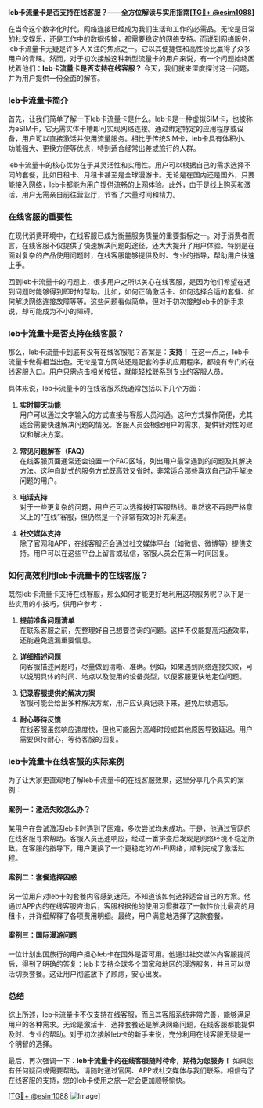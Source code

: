 **leb卡流量卡是否支持在线客服？——全方位解读与实用指南[[TG💪+ @esim1088](https://t.me/s/esim1088)]**

在当今这个数字化时代，网络连接已经成为我们生活和工作的必需品。无论是日常的社交娱乐，还是工作中的数据传输，都需要稳定的网络支持。而说到网络服务，leb卡流量卡无疑是许多人关注的焦点之一。它以其便捷性和高性价比赢得了众多用户的青睐。然而，对于初次接触这种新型流量卡的用户来说，有一个问题始终困扰着他们：**leb卡流量卡是否支持在线客服？** 今天，我们就来深度探讨这一问题，并为用户提供一份全面的解答。

### leb卡流量卡简介

首先，让我们简单了解一下leb卡流量卡是什么。leb卡是一种虚拟SIM卡，也被称为eSIM卡，它无需实体卡槽即可实现网络连接。通过绑定特定的应用程序或设备，用户可以直接激活并使用流量服务。相比于传统SIM卡，leb卡具有体积小、功能强大、更换方便等优点，特别适合经常出差或旅行的人群。

leb卡流量卡的核心优势在于其灵活性和实用性。用户可以根据自己的需求选择不同的套餐，比如日租卡、月租卡甚至是全球漫游卡。无论是在国内还是国外，只要能接入网络，leb卡都能为用户提供流畅的上网体验。此外，由于是线上购买和激活，用户无需亲自前往营业厅，节省了大量时间和精力。

### 在线客服的重要性

在现代消费环境中，在线客服已成为衡量服务质量的重要指标之一。对于消费者而言，在线客服不仅提供了快速解决问题的途径，还大大提升了用户体验。特别是在面对复杂的产品使用问题时，在线客服能够提供及时、专业的指导，帮助用户快速上手。

回到leb卡流量卡的问题上，很多用户之所以关心在线客服，是因为他们希望在遇到问题时能够得到即时的帮助。比如，如何正确激活卡、如何选择合适的套餐、如何解决网络连接故障等等。这些问题看似简单，但对于初次接触leb卡的新手来说，却可能成为不小的障碍。

### leb卡流量卡是否支持在线客服？

那么，leb卡流量卡到底有没有在线客服呢？答案是：**支持！** 在这一点上，leb卡流量卡做得相当出色。无论是官方网站还是配套的手机应用程序，都设有专门的在线客服入口。用户只需点击相关按钮，就能轻松联系到专业的客服人员。

具体来说，leb卡流量卡的在线客服系统通常包括以下几个方面：

1. **实时聊天功能**  
   用户可以通过文字输入的方式直接与客服人员沟通。这种方式操作简便，尤其适合需要快速解决问题的情况。客服人员会根据用户的需求，提供针对性的建议和解决方案。

2. **常见问题解答（FAQ）**  
   在线客服页面通常还会设置一个FAQ区域，列出用户最常遇到的问题及其解决方法。这种自助式的服务方式既高效又省时，非常适合那些喜欢自己动手解决问题的用户。

3. **电话支持**  
   对于一些更复杂的问题，用户还可以选择拨打客服热线。虽然这不再是严格意义上的“在线”客服，但仍然是一个非常有效的补充渠道。

4. **社交媒体支持**  
   除了官网和APP，在线客服还会通过社交媒体平台（如微信、微博等）提供支持。用户可以在这些平台上留言或私信，客服人员会在第一时间回复。

### 如何高效利用leb卡流量卡的在线客服？

既然leb卡流量卡支持在线客服，那么如何才能更好地利用这项服务呢？以下是一些实用的小技巧，供用户参考：

1. **提前准备问题清单**  
   在联系客服之前，先整理好自己想要咨询的问题。这样不仅能提高沟通效率，还能避免遗漏重要信息。

2. **详细描述问题**  
   向客服描述问题时，尽量做到清晰、准确。例如，如果遇到网络连接失败，可以说明具体的时间、地点以及使用的设备类型，以便客服更快地定位问题。

3. **记录客服提供的解决方案**  
   客服可能会给出多种解决方案，用户应认真记录下来，避免后续遗忘。

4. **耐心等待反馈**  
   在线客服虽然响应速度快，但也可能因为高峰时段或其他原因导致延迟。用户需要保持耐心，等待客服的回复。

### leb卡流量卡在线客服的实际案例

为了让大家更直观地了解leb卡流量卡的在线客服效果，这里分享几个真实的案例：

#### 案例一：激活失败怎么办？
某用户在尝试激活leb卡时遇到了困难，多次尝试均未成功。于是，他通过官网的在线客服寻求帮助。客服人员迅速响应，经过一番排查后发现是网络环境不稳定所致。在客服的指导下，用户更换了一个更稳定的Wi-Fi网络，顺利完成了激活过程。

#### 案例二：套餐选择困惑
另一位用户对leb卡的套餐内容感到迷茫，不知道该如何选择适合自己的方案。他通过APP内的在线客服咨询后，客服根据他的使用习惯推荐了一款性价比最高的月租卡，并详细解释了各项费用明细。最终，用户满意地选择了这款套餐。

#### 案例三：国际漫游问题
一位计划出国旅行的用户担心leb卡在国外是否可用。他通过社交媒体向客服提问后，得到了明确的答复：leb卡支持全球多个国家和地区的漫游服务，并且可以灵活切换套餐。这让用户彻底放下了顾虑，安心出发。

### 总结

综上所述，leb卡流量卡不仅支持在线客服，而且其客服系统非常完善，能够满足用户的各种需求。无论是激活卡、选择套餐还是解决网络问题，在线客服都能提供及时、专业的帮助。对于初次接触leb卡的新手来说，充分利用在线客服无疑是一个明智的选择。

最后，再次强调一下：**leb卡流量卡的在线客服随时待命，期待为您服务！** 如果您有任何疑问或需要帮助，请随时通过官网、APP或社交媒体与我们联系。相信有了在线客服的支持，您的leb卡使用之旅一定会更加顺畅愉快。

[[TG💪+ @esim1088](https://t.me/s/esim1088) ![Image](https://i.postimg.cc/4NQfJmqS/Snipaste-2025-05-13-00-14-12.png)]